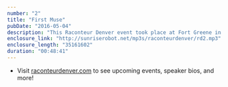 ```yaml
---
number: "2"
title: "First Muse"
pubDate: "2016-05-04"
description: "This Raconteur Denver event took place at Fort Greene in Denver on March 8, 2016. The topic of the night was 'First Muse'. Our raconteurs this episode were Jovan Mays, Joe Lennon and River Wharton."
enclosure_link: "http://sunriserobot.net/mp3s/raconteurdenver/rd2.mp3"
enclosure_length: "35161602"
duration: "00:48:41"
---
```

- Visit [raconteurdenver.com](http://raconteurdenver.com) to see upcoming events, speaker bios, and more!
